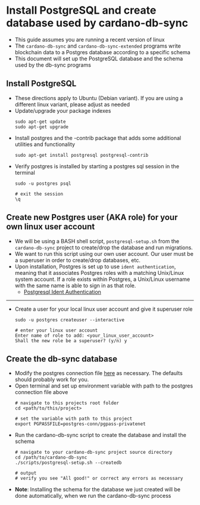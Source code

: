 # Install PostgreSQL and create database used by cardano-db-sync

- This guide assumes you are running a recent version of linux
- The `cardano-db-sync` and `cardano-db-sync-extended` programs write
blockchain data to a Postgres database according to a specific schema
- This document will set up the PostgreSQL database and the schema used by the db-sync programs  

## Install PostgreSQL

- These directions apply to Ubuntu (Debian variant). If you are using a different linux variant, please adjust as needed
- Update/upgrade your package indexes
  ```shell
  sudo apt-get update
  sudo apt-get upgrade  
  ```
- Install postgres and the -contrib package that adds some additional utilities and functionality
  ```shell
  sudo apt-get install postgresql postgresql-contrib
  ```
- Verify postgres is installed by starting a postgres sql session in the terminal
  ```shell
  sudo -u postgres psql
  
  # exit the session 
  \q
  ```

## Create new Postgres user (AKA role) for your own linux user account

- We will be using a BASH shell script, `postgresql-setup.sh` from the `cardano-db-sync` project to create/drop the database and run migrations.
- We want to run this script using our own user account.  Our user must be a superuser in order to create/drop databases, etc.
- Upon installation, Postgres is set up to use `ident authentication`, 
  meaning that it associates Postgres roles with a matching Unix/Linux system account. 
  If a role exists within Postgres, a Unix/Linux username with the same name is able to sign in as that role.
  - [Postgresql Ident Authentication](https://www.postgresql.org/docs/current/auth-ident.html)  
  
---
- Create a user for your local linux user account and give it superuser role
  ```shell
  sudo -u postgres createuser --interactive
  
  # enter your linux user account
  Enter name of role to add: <your_linux_user_account>
  Shall the new role be a superuser? (y/n) y
  ```

## Create the db-sync database

- Modify the postgres connection file [here](postgres-conn/pgpass-privatenet) as necessary. The defaults should probably work for you.
- Open terminal and set up environment variable with path to the postgres connection file above
  ```shell
  # navigate to this projects root folder
  cd <path/to/this/project>

  # set the variable with path to this project
  export PGPASSFILE=postgres-conn/pgpass-privatenet  
  ```
- Run the cardano-db-sync script to create the database and install the schema
  ```shell
  # navigate to your cardano-db-sync project source directory
  cd /path/to/cardano-db-sync
  ./scripts/postgresql-setup.sh --createdb
  
  # output
  # verify you see "All good!" or correct any errors as necessary
  ```
- **Note**: Installing the schema for the database we just created will be done automatically, when we run the cardano-db-sync process